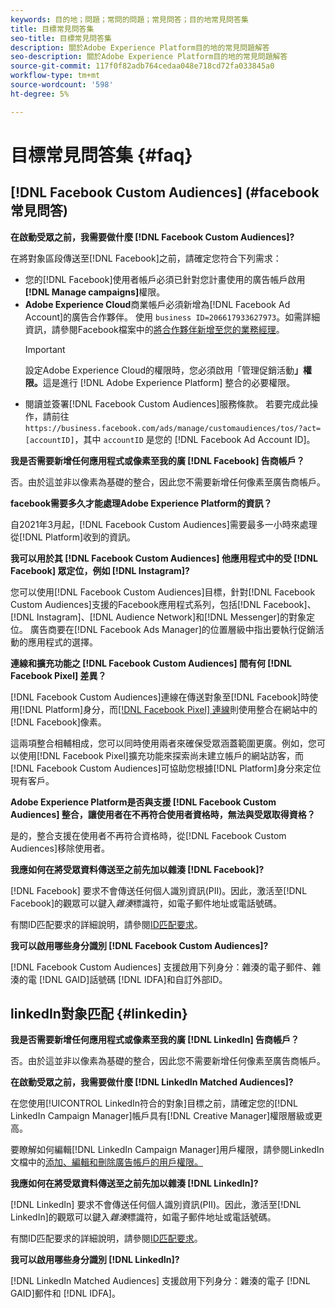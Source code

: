```yaml
---
keywords: 目的地；問題；常問的問題；常見問答；目的地常見問答集
title: 目標常見問答集
seo-title: 目標常見問答集
description: 關於Adobe Experience Platform目的地的常見問題解答
seo-description: 關於Adobe Experience Platform目的地的常見問題解答
source-git-commit: 117f0f82adb764cedaa048e718cd72fa033845a0
workflow-type: tm+mt
source-wordcount: '598'
ht-degree: 5%

---
```



# 目標常見問答集 {#faq}

## [!DNL Facebook Custom Audiences] (#facebook常見問答)

**在啟動受眾之前，我需要做什麼 [!DNL Facebook Custom Audiences]?**

在將對象區段傳送至[!DNL Facebook]之前，請確定您符合下列需求：

* 您的[!DNL Facebook]使用者帳戶必須已針對您計畫使用的廣告帳戶啟用&#x200B;**[!DNL Manage campaigns]**&#x200B;權限。
* **Adobe Experience Cloud**&#x200B;商業帳戶必須新增為[!DNL Facebook Ad Account]的廣告合作夥伴。 使用 `business ID=206617933627973`。如需詳細資訊，請參閱Facebook檔案中的[將合作夥伴新增至您的業務經理](https://www.facebook.com/business/help/1717412048538897)。
   >[!IMPORTANT]
   >
   > 設定Adobe Experience Cloud的權限時，您必須啟用「管理促銷活動&#x200B;**」權限。**&#x200B;這是進行 [!DNL Adobe Experience Platform] 整合的必要權限。
* 閱讀並簽署[!DNL Facebook Custom Audiences]服務條款。 若要完成此操作，請前往 `https://business.facebook.com/ads/manage/customaudiences/tos/?act=[accountID]`，其中 `accountID` 是您的 [!DNL Facebook Ad Account ID]。

**我是否需要新增任何應用程式或像素至我的廣 [!DNL Facebook] 告商帳戶？**

否。由於這並非以像素為基礎的整合，因此您不需要新增任何像素至廣告商帳戶。

**facebook需要多久才能處理Adobe Experience Platform的資訊？**

自2021年3月起，[!DNL Facebook Custom Audiences]需要最多一小時來處理從[!DNL Platform]收到的資訊。

**我可以用於其 [!DNL Facebook Custom Audiences] 他應用程式中的受 [!DNL Facebook] 眾定位，例如 [!DNL Instagram]?**

您可以使用[!DNL Facebook Custom Audiences]目標，針對[!DNL Facebook Custom Audiences]支援的Facebook應用程式系列，包括[!DNL Facebook]、[!DNL Instagram]、[!DNL Audience Network]和[!DNL Messenger]的對象定位。 廣告商要在[!DNL Facebook Ads Manager]的位置層級中指出要執行促銷活動的應用程式的選擇。

**連線和擴充功能之 [!DNL Facebook Custom Audiences] 間有何 [!DNL Facebook Pixel] 差異？**

[!DNL Facebook Custom Audiences]連線在傳送對象至[!DNL Facebook]時使用[!DNL Platform]身分，而[[!DNL Facebook Pixel] 連線](../destinations/catalog/advertising/facebook-pixel.md)則使用整合在網站中的[!DNL Facebook]像素。

這兩項整合相輔相成，您可以同時使用兩者來確保受眾涵蓋範圍更廣。例如，您可以使用[!DNL Facebook Pixel]擴充功能來探索尚未建立帳戶的網站訪客，而[!DNL Facebook Custom Audiences]可協助您根據[!DNL Platform]身分來定位現有客戶。

**Adobe Experience Platform是否與支援 [!DNL Facebook Custom Audiences] 整合，讓使用者在不再符合使用者資格時，無法與受眾取得資格？**

是的，整合支援在使用者不再符合資格時，從[!DNL Facebook Custom Audiences]移除使用者。

**我應如何在將受眾資料傳送至之前先加以雜湊 [!DNL Facebook]?**

[!DNL Facebook] 要求不會傳送任何個人識別資訊(PII)。因此，激活至[!DNL Facebook]的觀眾可以鍵入&#x200B;*雜湊*&#x200B;標識符，如電子郵件地址或電話號碼。

有關ID匹配要求的詳細說明，請參閱[ID匹配要求](catalog/social/facebook.md#id-matching-requirements)。

**我可以啟用哪些身分識別 [!DNL Facebook Custom Audiences]?**

[!DNL Facebook Custom Audiences] 支援啟用下列身分：雜湊的電子郵件、雜湊的電 [!DNL GAID]話號碼 [!DNL IDFA]和自訂外部ID。

## linkedIn對象匹配 {#linkedin}

**我是否需要新增任何應用程式或像素至我的廣 [!DNL LinkedIn] 告商帳戶？**

否。由於這並非以像素為基礎的整合，因此您不需要新增任何像素至廣告商帳戶。

**在啟動受眾之前，我需要做什麼 [!DNL LinkedIn Matched Audiences]?**

在您使用[!UICONTROL LinkedIn符合的對象]目標之前，請確定您的[!DNL LinkedIn Campaign Manager]帳戶具有[!DNL Creative Manager]權限層級或更高。

要瞭解如何編輯[!DNL LinkedIn Campaign Manager]用戶權限，請參閱LinkedIn文檔中的[添加、編輯和刪除廣告帳戶的用戶權限。](https://www.linkedin.com/help/lms/answer/5753)

**我應如何在將受眾資料傳送至之前先加以雜湊 [!DNL LinkedIn]?**

[!DNL LinkedIn] 要求不會傳送任何個人識別資訊(PII)。因此，激活至[!DNL LinkedIn]的觀眾可以鍵入&#x200B;*雜湊*&#x200B;標識符，如電子郵件地址或電話號碼。

有關ID匹配要求的詳細說明，請參閱[ID匹配要求](catalog/social/linkedin.md#id-matching-requirements)。

**我可以啟用哪些身分識別 [!DNL LinkedIn]?**

[!DNL LinkedIn Matched Audiences] 支援啟用下列身分：雜湊的電子 [!DNL GAID]郵件和 [!DNL IDFA]。
